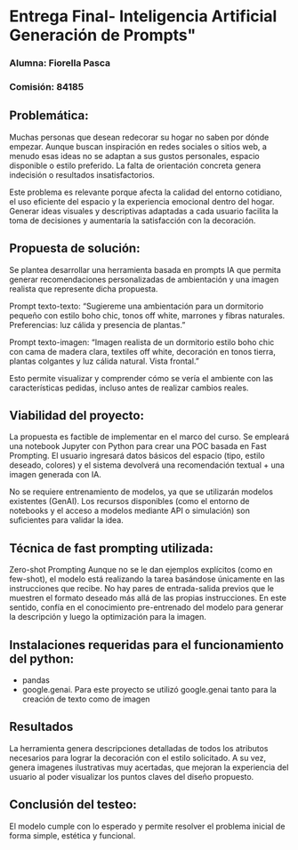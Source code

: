# **Entrega Final- Inteligencia Artificial Generación de Prompts"** #
### Alumna: Fiorella Pasca
### Comisión: 84185

## Problemática:
Muchas personas que desean redecorar su hogar no saben por dónde empezar. Aunque buscan inspiración en redes sociales o sitios web, a menudo esas ideas no se adaptan a sus gustos personales, espacio disponible o estilo preferido. La falta de orientación concreta genera indecisión o resultados insatisfactorios.

Este problema es relevante porque afecta la calidad del entorno cotidiano, el uso eficiente del espacio y la experiencia emocional dentro del hogar. Generar ideas visuales y descriptivas adaptadas a cada usuario facilita la toma de decisiones y aumentaría la satisfacción con la decoración.


## Propuesta de solución:
Se plantea desarrollar una herramienta basada en prompts IA que permita generar recomendaciones personalizadas de ambientación y una imagen realista que represente dicha propuesta.

Prompt texto-texto:
“Sugiereme una ambientación para un dormitorio pequeño con estilo boho chic, tonos off white, marrones y fibras naturales. Preferencias: luz cálida y presencia de plantas.”

Prompt texto-imagen:
“Imagen realista de un dormitorio estilo boho chic con cama de madera clara, textiles off white, decoración en tonos tierra, plantas colgantes y luz cálida natural. Vista frontal.”

Esto permite visualizar y comprender cómo se vería el ambiente con las características pedidas, incluso antes de realizar cambios reales. 


## Viabilidad del proyecto:
La propuesta es factible de implementar en el marco del curso. Se empleará una notebook Jupyter con Python para crear una POC basada en Fast Prompting. El usuario ingresará datos básicos del espacio (tipo, estilo deseado, colores) y el sistema devolverá una recomendación textual + una imagen generada con IA.

No se requiere entrenamiento de modelos, ya que se utilizarán modelos existentes (GenAI). Los recursos disponibles (como el entorno de notebooks y el acceso a modelos mediante API o simulación) son suficientes para validar la idea.

## Técnica de fast prompting utilizada:

Zero-shot Prompting 
Aunque no se le dan ejemplos explícitos (como en few-shot), el modelo está realizando la tarea basándose únicamente en las instrucciones que recibe. No hay pares de entrada-salida previos que le muestren el formato deseado más allá de las propias instrucciones. En este sentido, confía en el conocimiento pre-entrenado del modelo para generar la descripción y luego la optimización para la imagen.

## Instalaciones requeridas para el funcionamiento del python:
* pandas 
* google.genai. 
Para este proyecto se utilizó google.genai tanto para la creación de texto como de imagen


## Resultados
La herramienta genera descripciones detalladas de todos los atributos necesarios para lograr la decoración con el estilo solicitado. A su vez, genera  imagenes ilustrativas muy acertadas, que mejoran la experiencia del usuario al poder visualizar los puntos claves del diseño propuesto.


## Conclusión del testeo:
El modelo cumple con lo esperado y permite resolver el problema inicial de forma simple, estética y funcional.
